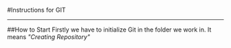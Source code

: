 #Instructions for GIT
________
##How to Start
Firstly we have to initialize Git in the folder we work in. It means *"Creating Repository"*
